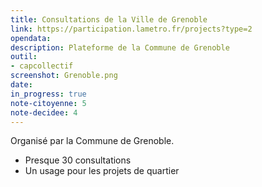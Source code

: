 ```yaml
---
title: Consultations de la Ville de Grenoble
link: https://participation.lametro.fr/projects?type=2
opendata: 
description: Plateforme de la Commune de Grenoble
outil: 
- capcollectif
screenshot: Grenoble.png
date: 
in_progress: true
note-citoyenne: 5
note-decidee: 4
---
```


Organisé par la Commune de Grenoble.


- Presque 30 consultations
- Un usage pour les projets de quartier
